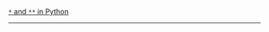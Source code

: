 [<code>*</code> and <code>**</code> in Python](https://stackoverflow.com/questions/21809112/what-does-tuple-and-dict-means-in-python)

---
